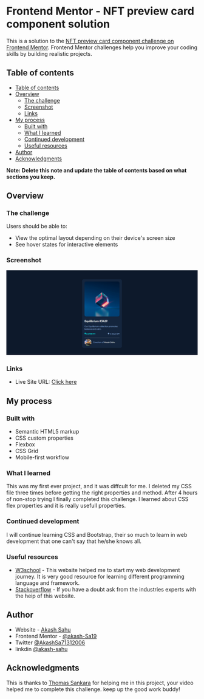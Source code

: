 # Frontend Mentor - NFT preview card component solution

This is a solution to the [NFT preview card component challenge on Frontend Mentor](https://www.frontendmentor.io/challenges/nft-preview-card-component-SbdUL_w0U). Frontend Mentor challenges help you improve your coding skills by building realistic projects. 

## Table of contents
  - [Table of contents](#table-of-contents)
  - [Overview](#overview)
    - [The challenge](#the-challenge)
    - [Screenshot](#screenshot)
    - [Links](#links)
  - [My process](#my-process)
    - [Built with](#built-with)
    - [What I learned](#what-i-learned)
    - [Continued development](#continued-development)
    - [Useful resources](#useful-resources)
  - [Author](#author)
  - [Acknowledgments](#acknowledgments)

**Note: Delete this note and update the table of contents based on what sections you keep.**

## Overview

### The challenge

Users should be able to:

- View the optimal layout depending on their device's screen size
- See hover states for interactive elements

### Screenshot

![](/design/Window-preview.png)

### Links

- Live Site URL: [Click here](https://akash-sa19.github.io/nft_preview_card/)

## My process

### Built with

- Semantic HTML5 markup
- CSS custom properties
- Flexbox
- CSS Grid
- Mobile-first workflow

### What I learned

This was my first ever project, and it was diffcult for me. I deleted my CSS file three times before getting the right properties and method. After 4 hours of non-stop trying I finally completed this challenge. I learned about CSS flex properties and it is really usefull properties.

### Continued development

I will continue learning CSS and Bootstrap, their so much to learn in web development that one can't say that he/she knows all.

### Useful resources

- [W3school](https://www.w3schools.com/) - This website helped me to start my web development journey. It is very good resource for learning different programming language and framework.
- [Stackoverflow](https://stackoverflow.com/) - If you have a doubt ask from the industries experts with the heip of this website.

## Author

- Website - [Akash Sahu](https://akash-sa19.github.io/)
- Frontend Mentor - [@akash-Sa19](https://www.frontendmentor.io/profile/akash-Sa19)
- Twitter [@AkashSa71312006](https://twitter.com/AkashSa71312006)
- linkdin [@akash-sahu](https://www.linkedin.com/in/akash-sahu-4b4615220/)

## Acknowledgments
This is thanks to [Thomas Sankara](https://github.com/SankThomas) for helping me in this project, your video helped me to complete this challenge. keep up the good work buddy!
